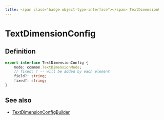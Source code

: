 ```yaml
---
title: <span class="badge object-type-interface"></span> TextDimensionConfig
---
```

# <span class="badge object-type-interface"></span> TextDimensionConfig

## Definition

```typescript
export interface TextDimensionConfig {
	mode: common.TextDimensionMode;
	// fixed: T -- will be added by each element
	field?: string;
	fixed?: string;
}

```
## See also

 * <span class="badge builder"></span> [TextDimensionConfigBuilder](./builder-TextDimensionConfigBuilder.md)
